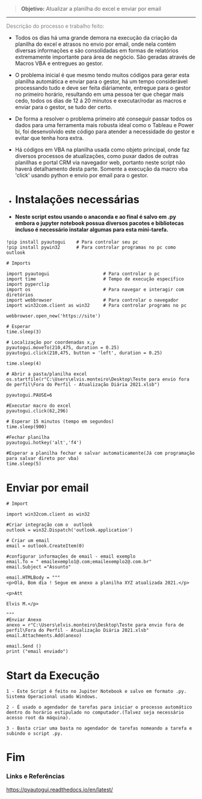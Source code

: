 > **Objetivo:** Atualizar a planilha do excel e enviar por email 
_____________________________________________________________
<font color = 'grey'>Descrição do processo e trabalho feito:</font>
 
 - Todos os dias há uma grande demora na execução da criação da planilha do excel e atrasos no envio por email, onde nela contém diversas informações e são consolidadas em formas de relatórios extremamente importante para área de negócio. São geradas através de Macros VBA e entregues ao gestor.
 
  - O problema inicial é que mesmo tendo muitos códigos para gerar esta planilha automática e enviar para o gestor, há um tempo considerável processando tudo e deve ser feita diáriamente, entregue para o gestor no primeiro horário, resultando em uma pessoa ter que chegar mais cedo, todos os dias de 12 á 20 minutos e executar/rodar as macros e enviar para o gestor, se tudo der certo.
  
  - De forma a resolver o problema primeiro até conseguir passar todos os dados para uma ferramenta mais robusta ideal como o Tableau e Power bi, foi desenvolvido este código para atender a necessidade do gestor e evitar que tenha hora extra.
 
 - Há códigos em VBA na planilha usada como objeto principal, onde faz diversos processos de atualizações, como puxar dados de outras planilhas e portal CRM via navegador web, portanto neste script não haverá detalhamento desta parte. Somente a execução da macro vba 'click' usando python e envio por email para o gestor.

 - # Instalações necessárias
 - #### Neste script estou usando o anaconda e ao final é salvo em .py embora o jupyter notebook possua diversos pacotes e bibliotecas incluso é necessário instalar algumas para esta mini-tarefa.
```
!pip install pyautogui    # Para controlar seu pc
!pip install pywin32      # Para controlar programas no pc como outlook
```
```
# Imports

import pyautogui                    # Para controlar o pc 
import time                         # Tempo de execução específico                    
import pyperclip
import os                           # Para navegar e interagir com diretórios 
import webbrowser                   # Para controlar o navegador
import win32com.client as win32     # Para controlar programs no pc

```
```
webbrowser.open_new('https://site')

# Esperar
time.sleep(3)

# Localização por coordenadas x,y
pyautogui.moveTo(210,475, duration = 0.25)
pyautogui.click(210,475, button = 'left', duration = 0.25)

time.sleep(4)

# Abrir a pasta/planilha excel
os.startfile(r"C:\Users\elvis.monteiro\Desktop\Teste para envio fora de perfil\Fora do Perfil - Atualização Diária 2021.xlsb")

pyautogui.PAUSE=6

#Executar macro do excel
pyautogui.click(62,296)

# Esperar 15 minutos (tempo em segundos)
time.sleep(900)

#Fechar planilha
pyautogui.hotkey('alt','f4')

#Esperar a planilha fechar e salvar automaticamente(Já com programação para salvar direto por vba)
time.sleep(5)
```


# Enviar por email
```
# Import

import win32com.client as win32
```
```
#Criar integração com o  outlook
outlook = win32.Dispatch('outlook.application')

# Criar um email
email = outlook.CreateItem(0)

#configurar informações de email - email exemplo
email.To = " emailexemplo1@.com;emailexemplo2@.com.br" 
email.Subject ="Assunto"

email.HTMLBody = """
<p>Olá, Bom dia ! Segue em anexo a planilha XYZ atualizada 2021.</p>

<p>Att 

Elvis M.</p>

"""
#Enviar Anexo
anexo = r"C:\Users\elvis.monteiro\Desktop\Teste para envio fora de perfil\Fora do Perfil - Atualização Diária 2021.xlsb"
email.Attachments.Add(anexo)

email.Send ()
print ("email enviado")
```
# Start da Execução

    1 - Este Script é feito no Jupiter Notebook e salvo em formato .py. Sistema Operacional usado Windows.
    
    2 - É usado o agendador de tarefas para iniciar o processo automático dentro do horário estipulado no computador.(Talvez seja necessário acesso root da máquina).

    3 - Basta criar uma basta no agendador de tarefas nomeando a tarefa e subindo o script .py.

# Fim

### Links e Referências

https://pyautogui.readthedocs.io/en/latest/

